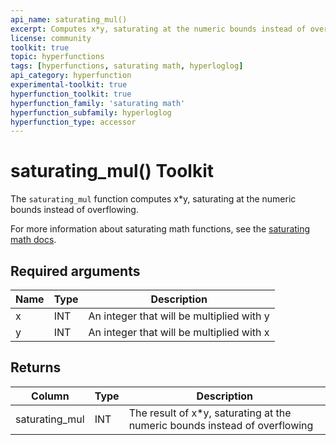 ```yaml
---
api_name: saturating_mul()
excerpt: Computes x*y, saturating at the numeric bounds instead of overflowing
license: community
toolkit: true
topic: hyperfunctions
tags: [hyperfunctions, saturating math, hyperloglog]
api_category: hyperfunction
experimental-toolkit: true
hyperfunction_toolkit: true
hyperfunction_family: 'saturating math'
hyperfunction_subfamily: hyperloglog
hyperfunction_type: accessor
---
```


# saturating_mul()  <tag type="toolkit">Toolkit</tag>
The `saturating_mul` function computes x*y, saturating at the numeric bounds instead of overflowing.

For more information about saturating math functions, see the
[saturating math docs][saturating-math-docs].

## Required arguments

|Name|Type|Description|
|-|-|-|
|x|INT| An integer that will be multiplied with y |
|y|INT| An integer that will be multiplied with x |

## Returns

|Column|Type|Description|
|-|-|-|
|saturating_mul |INT| The result of x*y, saturating at the numeric bounds instead of overflowing|


[saturating-math-docs]: timescaledb/:currentVersion:/api/hyperfunctions/saturating-math/
